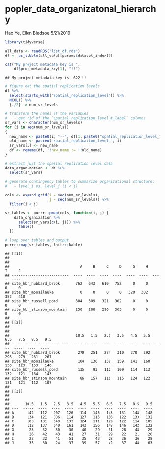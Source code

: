 popler\_data\_organizatonal\_hierarchy
================
Hao Ye, Ellen Bledsoe
5/21/2019

``` r
library(tidyverse)

all_data <- readRDS("list_df.rds")
df <- as_tibble(all_data[[params$dataset_index]])

cat("My project metadata key is ", 
    df$proj_metadata_key[1], "!!")
```

    ## My project metadata key is  622 !!

``` r
# figure out the spatial replication levels
df %>% 
  select(starts_with("spatial_replication_level")) %>%
  NCOL() %>%
  {./2} -> num_sr_levels
```

``` r
# transform the names of the variables
#   - get rid of the `spatial_replication_level_#_label` columns
sr_vars <- character(num_sr_levels)
for (i in seq(num_sr_levels))
{
  new_name <- paste0(i, "--", df[1, paste0("spatial_replication_level_", i, "_label")])
  old_name <- paste0("spatial_replication_level_", i)
  sr_vars[i] <- new_name
  df <- rename(df, !!new_name := !!old_name)
}
```

``` r
# extract just the spatial replication level data
data_organization <- df %>%
  select(sr_vars)
```

``` r
# generate contingency tables to summarize organizational structure:
#   - level_i vs. level_j (i < j)

cols <- expand.grid(i = seq(num_sr_levels), 
                    j = seq(num_sr_levels)) %>%
  filter(i < j)

sr_tables <- purrr::pmap(cols, function(i, j) {
    data_organization %>%
      select(sr_vars[c(i, j)]) %>%
      table()
  })
```

``` r
# loop over tables and output
purrr::map(sr_tables, knitr::kable)
```

    ## [[1]]
    ## 
    ## 
    ##                                A     B     C     D     G     H     I     J
    ## --------------------------  ----  ----  ----  ----  ----  ----  ----  ----
    ## site_hbr_hubbard_brook       762   643   610   752     0     0     0     0
    ## site_hbr_moosilauke            0     0     0     0   320   302   352   410
    ## site_hbr_russell_pond        304   309   321   302     0     0     0     0
    ## site_hbr_stinson_mountain    250   288   290   363     0     0     0     0
    ## 
    ## [[2]]
    ## 
    ## 
    ##                              10.5   1.5   2.5   3.5   4.5   5.5   6.5   7.5   8.5   9.5
    ## --------------------------  -----  ----  ----  ----  ----  ----  ----  ----  ----  ----
    ## site_hbr_hubbard_brook        270   251   274   310   270   292   293   279   261   267
    ## site_hbr_moosilauke           104   136   138   159   141   160   130   123   153   140
    ## site_hbr_russell_pond         135    93   112   109   114   113   132   121   164   143
    ## site_hbr_stinson_mountain      86   157   116   115   124   122   131   121   112   107
    ## 
    ## [[3]]
    ## 
    ## 
    ##       10.5   1.5   2.5   3.5   4.5   5.5   6.5   7.5   8.5   9.5
    ## ---  -----  ----  ----  ----  ----  ----  ----  ----  ----  ----
    ## A      142   112   107   126   114   145   143   131   148   148
    ## B      134   121   106   114   127   115   136   122   133   132
    ## C      103   131   149   133   124   111   129   122   114   105
    ## D      112   137   140   161   143   156   148   146   142   132
    ## G       23    32    30    30    40    29    31    28    48    29
    ## H       26    42    43    41    27    31    29    22    21    20
    ## I       22    32    41    51    35    43    28    36    36    28
    ## J       33    30    24    37    39    57    42    37    48    63
